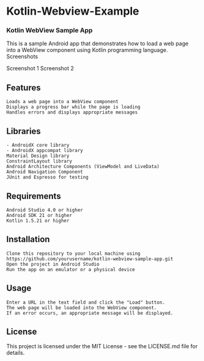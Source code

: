 # Kotlin-Webview-Example
### Kotlin WebView Sample App

This is a sample Android app that demonstrates how to load a web page into a WebView component using Kotlin programming language.
Screenshots

Screenshot 1
Screenshot 2
## Features

    Loads a web page into a WebView component
    Displays a progress bar while the page is loading
    Handles errors and displays appropriate messages

## Libraries

    - AndroidX core library
    - AndroidX appcompat library
    Material Design library
    ConstraintLayout library
    Android Architecture Components (ViewModel and LiveData)
    Android Navigation Component
    JUnit and Espresso for testing

## Requirements

    Android Studio 4.0 or higher
    Android SDK 21 or higher
    Kotlin 1.5.21 or higher

## Installation

    Clone this repository to your local machine using https://github.com/yourusername/kotlin-webview-sample-app.git
    Open the project in Android Studio
    Run the app on an emulator or a physical device

## Usage

    Enter a URL in the text field and click the "Load" button.
    The web page will be loaded into the WebView component.
    If an error occurs, an appropriate message will be displayed.

## License

This project is licensed under the MIT License - see the LICENSE.md file for details.
